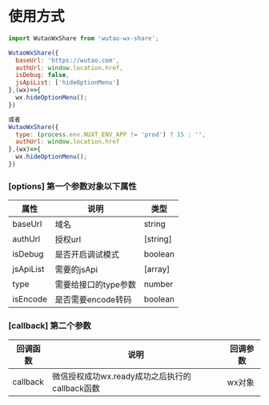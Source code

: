 # 使用方式

```javascript
import WutaoWxShare from 'wutao-wx-share';

WutaoWxShare({
  baseUrl: 'https://wutao.com',
  authUrl: window.location.href,
  isDebug: false,
  jsApiList: ['hideOptionMenu']
},(wx)=>{
  wx.hideOptionMenu();
})

或者
WutaoWxShare({
  type: (process.env.NUXT_ENV_APP != 'prod') ? 15 : '',
  authUrl: window.location.href
},(wx)=>{
  wx.hideOptionMenu();
})

```

### [options] 第一个参数对象以下属性

|  属性  | 说明   |  类型    |
| ------ | ------ | ------ |
|  baseUrl  | 域名 |   string    |
|  authUrl  | 授权url |   [string]  |
|  isDebug  | 是否开启调试模式 |   boolean    |
|  jsApiList  | 需要的jsApi |   [array]  |
|  type  | 需要给接口的type参数 |   number  |
|  isEncode  | 是否需要encode转码 |   boolean    |


### [callback] 第二个参数

|  回调函数             | 说明                     | 回调参数                   |
| ------ | ------ | ------ |
|  callback           | 微信授权成功wx.ready成功之后执行的callback函数             |   wx对象                  |


